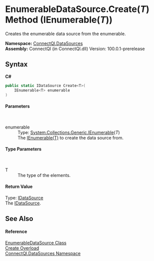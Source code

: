 # EnumerableDataSource.Create(*T*) Method (IEnumerable(*T*))
 

Creates the enumerable data source from the enumerable.

**Namespace:**&nbsp;<a href="N_ConnectQl_DataSources">ConnectQl.DataSources</a><br />**Assembly:**&nbsp;ConnectQl (in ConnectQl.dll) Version: 100.0.1-prerelease

## Syntax

**C#**<br />
``` C#
public static IDataSource Create<T>(
	IEnumerable<T> enumerable
)

```


#### Parameters
&nbsp;<dl><dt>enumerable</dt><dd>Type: <a href="http://msdn2.microsoft.com/en-us/library/9eekhta0" target="_blank">System.Collections.Generic.IEnumerable</a>(*T*)<br />The <a href="http://msdn2.microsoft.com/en-us/library/9eekhta0" target="_blank">IEnumerable(T)</a> to create the data source from.</dd></dl>

#### Type Parameters
&nbsp;<dl><dt>T</dt><dd>The type of the elements.</dd></dl>

#### Return Value
Type: <a href="T_ConnectQl_Interfaces_IDataSource">IDataSource</a><br />The <a href="T_ConnectQl_Interfaces_IDataSource">IDataSource</a>.

## See Also


#### Reference
<a href="T_ConnectQl_DataSources_EnumerableDataSource">EnumerableDataSource Class</a><br /><a href="Overload_ConnectQl_DataSources_EnumerableDataSource_Create">Create Overload</a><br /><a href="N_ConnectQl_DataSources">ConnectQl.DataSources Namespace</a><br />